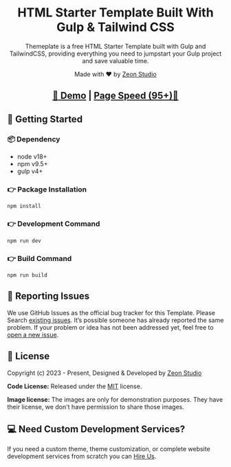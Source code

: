 <h1 align=center>HTML Starter Template Built With Gulp & Tailwind CSS </h1>

<p align=center>Themeplate is a free HTML Starter Template built with Gulp and TailwindCSS, providing everything you need to jumpstart your Gulp project and save valuable time.

</p>

<p align=center> Made with ♥ by <a href="https://zeon.studio/">Zeon Studio</a></p>

<h2 align="center"> <a target="_blank" href="https://themeplate.netlify.app/" rel="nofollow">👀 Demo</a> | <a  target="_blank" href="https://pagespeed.web.dev/analysis/https-themeplate-netlify-app/1to2abs0qz?form_factor=desktop">Page Speed (95+)🚀</a>
</h2>

## 🚀 Getting Started

### 📦 Dependency

- node v18+
- npm v9.5+
- gulp v4+

### 👉 Package Installation

```
npm install
```

### 👉 Development Command

```
npm run dev
```

### 👉 Build Command

```
npm run build
```

<!-- reporting issue -->

## 🐞 Reporting Issues

We use GitHub Issues as the official bug tracker for this Template. Please Search [existing issues](https://github.com/zeon-studio/themeplate/issues). It’s possible someone has already reported the same problem.
If your problem or idea has not been addressed yet, feel free to [open a new issue](https://github.com/zeon-studio/themeplate/issues).

<!-- licence -->

## 📝 License

Copyright (c) 2023 - Present, Designed & Developed by [Zeon Studio](https://zeon.studio/)

**Code License:** Released under the [MIT](https://github.comzeon-studio/themeplate/blob/main/LICENSE) license.

**Image license:** The images are only for demonstration purposes. They have their license, we don't have permission to share those images.

## 💻 Need Custom Development Services?

If you need a custom theme, theme customization, or complete website development services from scratch you can [Hire Us](https://zeon.studio/).
